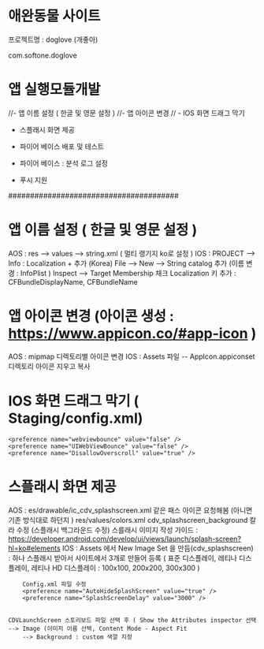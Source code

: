 

# 애완동물 사이트
프로젝트명 : doglove (개좋아)

com.softone.doglove

# 앱 실행모듈개발
//- 앱 이름 설정 ( 한글 및 영문 설정 )
//- 앱 아이콘 변경
// - IOS 화면 드래그 막기 

- 스플래시 화면 제공
 

- 파이어 베이스 배포 및 테스트
- 파이어 베이스 : 분석 로그 설정
- 푸시 지원



#######################################
# 앱 이름 설정 ( 한글 및 영문 설정 )
 AOS : res --> values --> string.xml ( 멀티 랭기지 ko로 설정 )
 IOS : 
       PROJECT --> Info : Localization + 추가 (Korea)
       File --> New --> String catalog 추가 (이름 변경 : InfoPlist ) 
       Inspect --> Target Membership 채크 
       Localization 키 추가 : CFBundleDisplayName, CFBundleName

# 앱 아이콘 변경 (아이콘 생성 :  https://www.appicon.co/#app-icon )
 AOS : mipmap 디렉토리별 아이콘 변경
 IOS : Assets 파일 -- AppIcon.appiconset 디렉토리 아이콘 지우고 복사


# IOS 화면 드래그 막기 ( Staging/config.xml)
    <preference name="webviewbounce" value="false" />
    <preference name="UIWebViewBounce" value="false" />
    <preference name="DisallowOverscroll" value="true" />

# 스플래시 화면 제공

 AOS : es/drawable/ic_cdv_splashscreen.xml 같은 패스 아이콘 요청해봄 (아니면 기존 방식대로 하던지 )
       res/values/colors.xml cdv_splashscreen_background  칼라 수정 (스플래시 백그라운드 수정)
       스를래시 이미지 작성 가이드 :  https://developer.android.com/develop/ui/views/launch/splash-screen?hl=ko#elements
 IOS : Assets 에서 New Image Set 을 만듬(cdv_splashscreen) : 
       하나 스플래시 받아서 사이트에서 3개로 만들어 등록 
       ( 표준 디스플레이,  레티나 디스플레이, 레티나 HD 디스플레이 : 100x100, 200x200, 300x300 )
       
        Config.xml 파일 수정
        <preference name="AutoHideSplashScreen" value="true" />
        <preference name="SplashScreenDelay" value="3000" />


	CDVLaunchScreen 스토리보드 파일 선택 후 ( Show the Attributes inspector 선택 
	--> Image (이미지 이름 선택, Content Mode - Aspect Fit 
        --> Background : custom 색깔 지정



      
